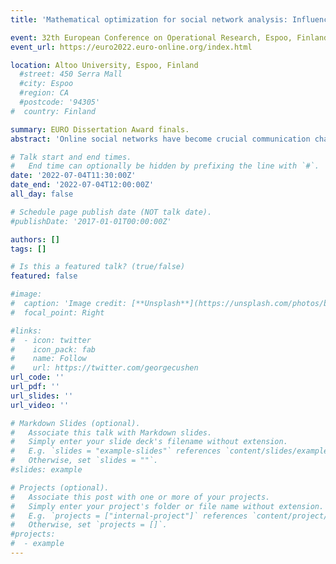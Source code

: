 ```yaml
---
title: 'Mathematical optimization for social network analysis: Influence maximization and community detection'

event: 32th European Conference on Operational Research, Espoo, Finland, July 3-6; (invited)
event_url: https://euro2022.euro-online.org/index.html

location: Altoo University, Espoo, Finland
  #street: 450 Serra Mall
  #city: Espoo
  #region: CA
  #postcode: '94305'
#  country: Finland

summary: EURO Dissertation Award finals.
abstract: 'Online social networks have become crucial communication channels recently. Millions of people participate in such networks including entities with commercial interests such as companies. The latter increasingly incorporate campaigns promoted via social networks into their marketing mix. Fundamental problems that arise in quantitative social network analysis in the context of (viral) marketing include (i) the identification of influential network nodes that may trigger a large information propagation cascade referred to as influence propagation, and (ii) the identification of homogeneous communities referred to as community detection. In this thesis, we address the aforementioned problems that are naturally subject to uncertainty regarding the input data. Reasons include that the strength of social ties and the homogeneity of individuals can only be roughly quantified by empirical observations. In particular we study three problems from the domain of influence propagation and one community detection problem. The focus is on the development of solution algorithms that allow to obtain optimal solutions or at least worst-case gaps to optimal solutions with methods from mathematical optimization. We thereby contrast with the majority of the related literature in which heuristic methods are used. The proposed algorithms employ techniques from mixed integer (non-)linear programming including column generation and (generalized) Benders decomposition that are both embedded into a branchand-cut framework. We also employ a Frank-Wolfe type solution algorithm for solving quadratic programs. Most of the proposed algorithms are accompanied by heuristics. The performance of the proposed algorithms is evaluated in extensive computational experiments on artificial and on real-world social network graphs from the literature as well as on new instances that we obtained via the developer interface of Twitter. Besides, several managerial insights are derived. The aforementioned uncertain input data is tackled with methods from stochastic optimization and robust optimization. Particularly regarding the latter domain, we propose and formally study a robust version of the standard quadratic problem that we use for a seemingly novel application, namely, community detection. Here, an uncertain (possibly indefinite) quadratic form is maximized over the unit simplex. We show that the copositive relaxation gap is equal to the minimax gap under some mild conditions on the curvature of uncertainty sets that are widely used in the related literature. We further derive conditions under which the robust version of the problem reduces to a traditional standard quadratic problem. Finally, concluding remarks are given including future research avenues.'

# Talk start and end times.
#   End time can optionally be hidden by prefixing the line with `#`.
date: '2022-07-04T11:30:00Z'
date_end: '2022-07-04T12:00:00Z'
all_day: false

# Schedule page publish date (NOT talk date).
#publishDate: '2017-01-01T00:00:00Z'

authors: []
tags: []

# Is this a featured talk? (true/false)
featured: false

#image:
#  caption: 'Image credit: [**Unsplash**](https://unsplash.com/photos/bzdhc5b3Bxs)'
#  focal_point: Right

#links:
#  - icon: twitter
#    icon_pack: fab
#    name: Follow
#    url: https://twitter.com/georgecushen
url_code: ''
url_pdf: ''
url_slides: ''
url_video: ''

# Markdown Slides (optional).
#   Associate this talk with Markdown slides.
#   Simply enter your slide deck's filename without extension.
#   E.g. `slides = "example-slides"` references `content/slides/example-slides.md`.
#   Otherwise, set `slides = ""`.
#slides: example

# Projects (optional).
#   Associate this post with one or more of your projects.
#   Simply enter your project's folder or file name without extension.
#   E.g. `projects = ["internal-project"]` references `content/project/deep-learning/index.md`.
#   Otherwise, set `projects = []`.
#projects:
#  - example
---
```


